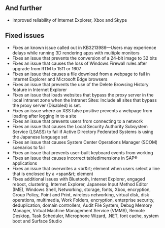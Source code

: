 ## And further
- Improved reliability of Internet Explorer, Xbox and Skype

## Fixed issues
- Fixes an known issue called out in KB3213986—Users may experience delays while running 3D rendering apps with multiple monitors
- Fixes an issue that prevents the conversion of a 24-bit image to 32 bits
- Fixes an issue that causes the loss of Windows Firewall rules after upgrade from RTM to 1511 or 1607
- Fixes an issue that causes a file download from a webpage to fail in Internet Explorer and Microsoft Edge browsers
- Fixes an issue that prevents the use of the Delete Browsing History feature in Internet Explorer
- Fixes an issue that loads websites that bypass the proxy server in the local intranet zone when the Intranet Sites: Include all sites that bypass the proxy server (Disabled) is set.
- Fixes an issue where an XSS false positive prevents a webpage from loading after logging in to a site
- Fixes an issue that prevents users from connecting to a network
- Fixes an issue that causes the Local Security Authority Subsystem Service (LSASS) to fail if Active Directory Federated Systems is using the Japanese language set
- Fixes an issue that causes System Center Operations Manager (SCOM) scenarios to fail 
- Fixes an issue that prevents user-built keyboard events from working
- Fixes an issue that causes incorrect tabledimensions in SAP® applications
- Fixes an issue that overwrites a &lt;br&rt; element when users select a line that is enclosed by a &lt;span&rt; element
- Fixes additional issues with Bluetooth, Internet Explorer, engaged reboot, clustering, Internet Explorer, Japanese Input Method Editor (IME), Windows Shell, Networking, storage, fonts, Xbox, encryption, Group Policy, Point and Print, wireless networking, virtual disk, disk operations, multimedia, Work Folders, encryption, enterprise security, deduplication, domain controllers, Audit File System, Debug Memory Manager, Virtual Machine Management Service (VMMS), Remote Desktop, Task Scheduler, Microphone Wizard, .NET, font cache, system boot and Surface Studio